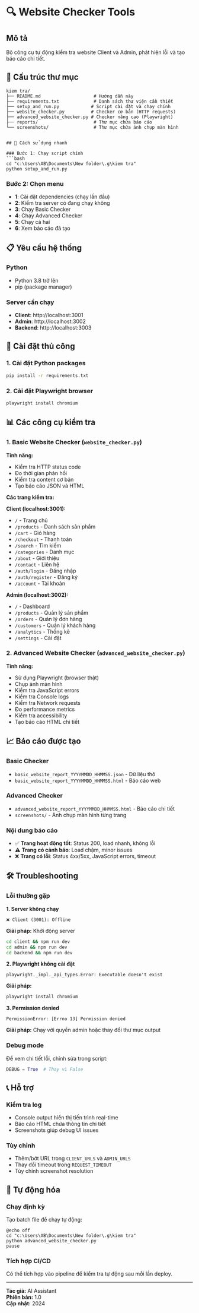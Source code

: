 # 🔍 Website Checker Tools

## Mô tả
Bộ công cụ tự động kiểm tra website Client và Admin, phát hiện lỗi và tạo báo cáo chi tiết.

## 📁 Cấu trúc thư mục
```
kiem tra/
├── README.md                    # Hướng dẫn này
├── requirements.txt             # Danh sách thư viện cần thiết
├── setup_and_run.py            # Script cài đặt và chạy chính
├── website_checker.py          # Checker cơ bản (HTTP requests)
├── advanced_website_checker.py # Checker nâng cao (Playwright)
├── reports/                     # Thư mục chứa báo cáo
└── screenshots/                 # Thư mục chứa ảnh chụp màn hình


## 🚀 Cách sử dụng nhanh

### Bước 1: Chạy script chính
```bash
cd "c:\Users\AB\Documents\New folder\.g\kiem tra"
python setup_and_run.py
```

### Bước 2: Chọn menu
- **1**: Cài đặt dependencies (chạy lần đầu)
- **2**: Kiểm tra server có đang chạy không
- **3**: Chạy Basic Checker
- **4**: Chạy Advanced Checker
- **5**: Chạy cả hai
- **6**: Xem báo cáo đã tạo

## 📋 Yêu cầu hệ thống

### Python
- Python 3.8 trở lên
- pip (package manager)

### Server cần chạy
- **Client**: http://localhost:3001
- **Admin**: http://localhost:3002  
- **Backend**: http://localhost:3003

## 🔧 Cài đặt thủ công

### 1. Cài đặt Python packages
```bash
pip install -r requirements.txt
```

### 2. Cài đặt Playwright browser
```bash
playwright install chromium
```

## 📊 Các công cụ kiểm tra

### 1. Basic Website Checker (`website_checker.py`)
**Tính năng:**
- Kiểm tra HTTP status code
- Đo thời gian phản hồi
- Kiểm tra content cơ bản
- Tạo báo cáo JSON và HTML

**Các trang kiểm tra:**

**Client (localhost:3001):**
- `/` - Trang chủ
- `/products` - Danh sách sản phẩm
- `/cart` - Giỏ hàng
- `/checkout` - Thanh toán
- `/search` - Tìm kiếm
- `/categories` - Danh mục
- `/about` - Giới thiệu
- `/contact` - Liên hệ
- `/auth/login` - Đăng nhập
- `/auth/register` - Đăng ký
- `/account` - Tài khoản

**Admin (localhost:3002):**
- `/` - Dashboard
- `/products` - Quản lý sản phẩm
- `/orders` - Quản lý đơn hàng
- `/customers` - Quản lý khách hàng
- `/analytics` - Thống kê
- `/settings` - Cài đặt

### 2. Advanced Website Checker (`advanced_website_checker.py`)
**Tính năng:**
- Sử dụng Playwright (browser thật)
- Chụp ảnh màn hình
- Kiểm tra JavaScript errors
- Kiểm tra Console logs
- Kiểm tra Network requests
- Đo performance metrics
- Kiểm tra accessibility
- Tạo báo cáo HTML chi tiết

## 📈 Báo cáo được tạo

### Basic Checker
- `basic_website_report_YYYYMMDD_HHMMSS.json` - Dữ liệu thô
- `basic_website_report_YYYYMMDD_HHMMSS.html` - Báo cáo web

### Advanced Checker
- `advanced_website_report_YYYYMMDD_HHMMSS.html` - Báo cáo chi tiết
- `screenshots/` - Ảnh chụp màn hình từng trang

### Nội dung báo cáo
- ✅ **Trang hoạt động tốt**: Status 200, load nhanh, không lỗi
- ⚠️ **Trang có cảnh báo**: Load chậm, minor issues
- ❌ **Trang có lỗi**: Status 4xx/5xx, JavaScript errors, timeout

## 🛠️ Troubleshooting

### Lỗi thường gặp

**1. Server không chạy**
```
❌ Client (3001): Offline
```
**Giải pháp:** Khởi động server
```bash
cd client && npm run dev
cd admin && npm run dev  
cd backend && npm run dev
```

**2. Playwright không cài đặt**
```
playwright._impl._api_types.Error: Executable doesn't exist
```
**Giải pháp:**
```bash
playwright install chromium
```

**3. Permission denied**
```
PermissionError: [Errno 13] Permission denied
```
**Giải pháp:** Chạy với quyền admin hoặc thay đổi thư mục output

### Debug mode
Để xem chi tiết lỗi, chỉnh sửa trong script:
```python
DEBUG = True  # Thay vì False
```

## 📞 Hỗ trợ

### Kiểm tra log
- Console output hiển thị tiến trình real-time
- Báo cáo HTML chứa thông tin chi tiết
- Screenshots giúp debug UI issues

### Tùy chỉnh
- Thêm/bớt URL trong `CLIENT_URLS` và `ADMIN_URLS`
- Thay đổi timeout trong `REQUEST_TIMEOUT`
- Tùy chỉnh screenshot resolution

## 🔄 Tự động hóa

### Chạy định kỳ
Tạo batch file để chạy tự động:
```batch
@echo off
cd "c:\Users\AB\Documents\New folder\.g\kiem tra"
python advanced_website_checker.py
pause
```

### Tích hợp CI/CD
Có thể tích hợp vào pipeline để kiểm tra tự động sau mỗi lần deploy.

---

**Tác giả:** AI Assistant  
**Phiên bản:** 1.0  
**Cập nhật:** 2024